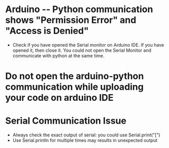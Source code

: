 # Arduino -- Python communication shows "Permission Error" and "Access is Denied"

- Check if you have opened the Serial monitor on Arduino IDE. If you have opened it, then close it. You could not open the Serial Monitor and communicate with python at the same time.

# Do not open the arduino-python communication while uploading your code on arduino IDE



# Serial Communication Issue

- Always check the exact output of serial: you could use Serial.print("\[")
- Use Serial.println for multiple times may results in unexpected output


